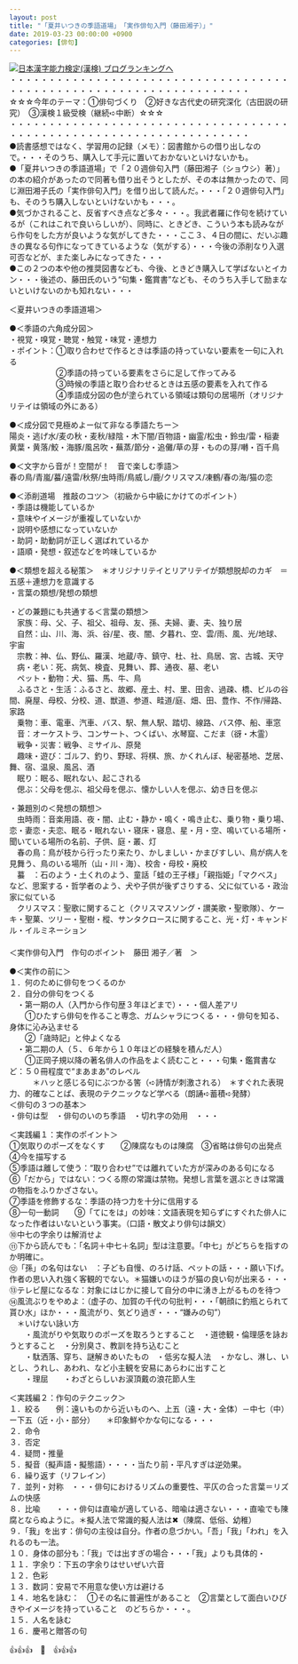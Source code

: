 ```yaml
---
layout: post
title: "「夏井いつきの季語道場」　「実作俳句入門（藤田湘子）」"
date: 2019-03-23 00:00:00 +0900
categories: [俳句]
---
```


[![](/syuusyuu9701/assets/images/「夏井いつきの季語道場」-「実作俳句入門（藤田湘子）」-br_c_3028_1.gif)](http://blog.with2.net/link.php?1659096:3028 "日本漢字能力検定(漢検) ブログランキングへ")[日本漢字能力検定(漢検) ブログランキングへ](http://blog.with2.net/link.php?1659096:3028)  
・・・・・・・・・・・・・・・・・・・・・・・・・・・・・・・・・・・・・・・・・・・・・・・・・・・・・・・・・・・・・・・・・・・  
☆☆☆今年のテーマ：①俳句づくり　②好きな古代史の研究深化（古田説の研究）　③漢検１級受検（継続➪中断）☆☆☆  
・・・・・・・・・・・・・・・・・・・・・・・・・・・・・・・・・・・・・・・・・・・・・・・・・・・・・・・・・・・・・・・・・・・  
●読書感想ではなく、学習用の記録（メモ）：図書館からの借り出しなので。・・・そのうち、購入して手元に置いておかないといけないかも。  
●「夏井いつきの季語道場」で「２０週俳句入門（藤田湘子（ショウシ）著）」の本の紹介があったので同著も借り出そうとしたが、その本は無かったので、同じ淵田湘子氏の「実作俳句入門」を借り出して読んだ。・・・「２０週俳句入門」も、そのうち購入しないといけないかも・・・。  
●気づかされること、反省すべき点など多々・・・。我武者羅に作句を続けているが（これはこれで良いらしいが）、同時に、ときどき、こういう本も読みながら作句をした方が良いような気がしてきた・・・ここ３、４日の間に、だいぶ趣きの異なる句作になってきているような（気がする）・・・今後の添削なり入選可否などが、また楽しみになってきた・・・  
●この２つの本や他の推奨図書なども、今後、ときどき購入して学ばないとイカン・・・後述の、藤田氏のいう“句集・鑑賞書”なども、そのうち入手して励まないといけないのかも知れない・・・  
  
＜夏井いつきの季語道場＞  
  
●＜季語の六角成分図＞  
・視覚・嗅覚・聴覚・触覚・味覚・連想力  
・ポイント：①取り合わせで作るときは季語の持っていない要素を一句に入れる　  
　　　　　　②季語の持っている要素をさらに足して作ってみる　  
　　　　　　③時候の季語と取り合わせるときは五感の要素を入れて作る　  
　　　　　　④季語成分図の色が塗られている領域は類句の居場所（オリジナリテイは領域の外にある）  
  
●＜成分図で見極めよー似て非なる季語たちー＞  
陽炎・逃げ水/麦の秋・麦秋/緑陰・木下闇/百物語・幽霊/松虫・鈴虫/雷・稲妻  
黄葉・黄落/鮫・海豚/風呂吹・蕪蒸/節分・追儺/草の芽・ものの芽/囀・百千鳥  
  
●＜文字から音が！空間が！　音で楽しむ季語＞  
春の鳥/青嵐/蟇/遠雷/秋祭/虫時雨/鳥威し/鹿/クリスマス/凍鶴/春の海/猫の恋  
  
●＜添削道場　推敲のコツ＞（初級から中級にかけてのポイント）  
・季語は機能しているか  
・意味やイメージが重複していないか  
・説明や感想になっていないか  
・助詞・助動詞が正しく選ばれているか  
・語順・発想・叙述などを吟味しているか  
  
●＜類想を超える秘策＞　＊オリジナリテイとリアリテイが類想脱却のカギ　＝　五感＋連想力を意識する  
・言葉の類想/発想の類想  
  
・どの兼題にも共通する＜言葉の類想＞  
　家族：母、父、子、祖父、祖母、友、孫、夫婦、妻、夫、独り居  
　自然：山、川、海、浜、谷/星、夜、闇、夕暮れ、空、雲/雨、風、光/地球、宇宙  
　宗教：神、仏、野仏、羅漢、地蔵/寺、鎮守、杜、社、鳥居、宮、古城、天守  
　病・老い：死、病気、検査、見舞い、葬、通夜、墓、老い  
　ペット・動物：犬、猫、馬、牛、鳥  
　ふるさと・生活：ふるさと、故郷、産土、村、里、田舎、過疎、橋、ビルの谷間、廃屋、母校、分校、道、獣道、参道、畦道/庭、畑、田、豊作、不作/帰路、家路  
　乗物：車、電車、汽車、バス、駅、無人駅、踏切、線路、バス停、船、車窓  
　音：オーケストラ、コンサート、つくばい、水琴窟、こだま（谺・木霊）  
　戦争・災害：戦争、ミサイル、原発  
　趣味・遊び：ゴルフ、釣り、野球、将棋、旅、かくれんぼ、秘密基地、芝居、舞、宿、温泉、風呂、酒  
　眠り：眠る、眠れない、起こされる  
　偲ぶ：父母を偲ぶ、祖父母を偲ぶ、懐かしい人を偲ぶ、幼き日を偲ぶ  
  
・兼題別の＜発想の類想＞  
　虫時雨：音楽用語、夜・闇、止む・静か・鳴く・鳴き止む、乗り物・乗り場、恋・妻恋・夫恋、眠る・眠れない・寝床・寝息、星・月・空、鳴いている場所・聞いている場所の名前、子供、庭・叢、灯  
　春の鳥：鳥が枝から行ったり来たり、かしましい・かまびすしい、鳥が病人を見舞う、鳥のいる場所（山・川・海）、校舎・母校・廃校  
　蟇　：石のよう・土くれのよう、童話「蛙の王子様」「親指姫」「マクベス」など、思案する・哲学者のよう、犬や子供が後ずさりする、父に似ている・政治家に似ている  
　クリスマス：聖歌に関すること（クリスマスソング・讃美歌・聖歌隊）、ケーキ・聖菓、ツリー・聖樹・樅、サンタクロースに関すること、光・灯・キャンドル・イルミネーション  
　  
＜実作俳句入門　作句のポイント　藤田 湘子／著　＞  
  
●＜実作の前に＞  
１．何のために俳句をつくるのか  
２．自分の俳句をつくる  
　・第一期の人（入門から作句歴３年ほどまで）・・・個人差アリ  
　　①ひたすら俳句を作ること専念、ガムシャラにつくる・・・俳句を知る、身体に沁み込ませる  
　　②「歳時記」と仲よくなる  
　・第二期の人（５、６年から１０年ほどの経験を積んだ人）  
　　①正岡子規以降の著名俳人の作品をよく読むこと・・・句集・鑑賞書など：５０冊程度で“まあまあ”のレベル  
　　　＊ハッと感じる句にぶつかる筈（➪詩情が刺激される）　＊すぐれた表現力、的確なことば、表現のテクニックなど学べる（朗誦➪蓄積➪発酵）  
＜俳句の３つの基本＞  
・俳句は型　・俳句のいのち季語　・切れ字の効用　・・・  
  
＜実践編１：実作のポイント＞　　  
①気取りのポーズをなくす　　②陳腐なものは陳腐　③省略は俳句の出発点　④今を描写する　  
⑤季語は離して使う：“取り合わせ”では離れていた方が深みのある句になる  
⑥「だから」ではない：つくる際の常識は禁物。発想し言葉を選ぶときは常識の物指をふりかざさない。  
⑦季語を修飾するな：季語の持つ力を十分に信用する  
⑧一句一動詞　　⑨「てにをは」の妙味：文語表現を知らずにすぐれた俳人になった作者はいないという事実。（口語・散文より俳句は韻文）  
⑩中七の字余りは解消せよ  
⑪下から読んでも：「名詞＋中七＋名詞」型は注意要。「中七」がどちらを指すのか明確に。  
⑫「孫」の名句はない　：子ども自慢、のろけ話、ペットの話・・・願い下げ。作者の思い入れ強く客観的でない。＊猫嫌いのほうが猫の良い句が出来る・・・  
⑬テレビ屋になるな：対象にはじかに接して自分の中に湧き上がるものを待つ  
⑭風流ぶりをやめよ：（虚子の、加賀の千代の句批判・・・「朝顔に釣瓶とられて貰ひ水」ほか・・・風流がり、気どり過ぎ・・・“嫌みの句”）  
　＊いけない詠い方  
　　・風流がりや気取りのポーズを取ろうとすること　・道徳観・倫理感を詠おうとすること　・分別臭さ、教訓を持ち込むこと　  
　　・駄洒落、穿ち、謎解きめいたもの　・低劣な擬人法　・かなし、淋し、いとし、うれし、あわれ、など小主観を安易にあらわに出すこと  
　　・理屈　　・わざとらしいお涙頂戴の浪花節人生  
  
＜実践編２：作句のテクニック＞  
１．絞る　　例：遠いものから近いものへ、上五（遠・大・全体）－中七（中）ー下五（近・小・部分）　　＊印象鮮やかな句になる・・・  
２．命令  
３．否定  
４．疑問・推量  
５．擬音（擬声語・擬態語）・・・・当たり前・平凡すぎは逆効果。  
６．繰り返す（リフレイン）  
７．並列・対称　・・・俳句におけるリズムの重要性、平仄の合った言葉＝リズムの快感  
８．比喩　　・・・俳句は直喩が適している、暗喩は適さない・・・直喩でも陳腐とならぬように。＊擬人法で常識的擬人法は✖（陳腐、低俗、幼稚）  
９．「我」を出す：俳句の主役は自分。作者の息づかい。「吾」「我」「われ」を入れるのも一法。  
１０．身体の部分も：「我」では出すぎの場合・・・「我」よりも具体的・  
１１．字余り：下五の字余りはせいぜい六音  
１２．色彩  
１３．数詞：安易で不用意な使い方は避ける  
１４．地名を詠む：　①その名に普遍性があること　②言葉として面白いひびきやイメージを持っていること　のどちらか・・・。  
１５．人名を詠む  
１６．慶弔と贈答の句  
  
👍👍👍　🐖　👍👍👍